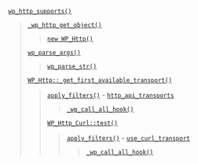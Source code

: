 <p><code><a href="https://developer.wordpress.org/reference/functions/wp_http_supports/">wp_http_supports()</a></code></p>

<blockquote>

 [`_wp_http_get_object()`](https://developer.wordpress.org/reference/functions/_wp_http_get_object/)
 
> [`new WP_Http()`](https://developer.wordpress.org/reference/classes/wp_http/)
 
 [`wp_parse_args()`](https://developer.wordpress.org/reference/functions/wp_parse_args/)
 
> [`wp_parse_str()`](https://developer.wordpress.org/reference/functions/wp_parse_str/)
 
 [`WP_Http::_get_first_available_transport()`](https://developer.wordpress.org/reference/classes/wp_http/_get_first_available_transport/)
 
> [`apply_filters()`](https://developer.wordpress.org/reference/functions/apply_filters/) - [`http_api_transports`](https://developer.wordpress.org/reference/hooks/http_api_transports/)
> 
>> [`_wp_call_all_hook()`](https://developer.wordpress.org/reference/functions/_wp_call_all_hook/)
> 
> [`WP_Http_Curl::test()`](https://developer.wordpress.org/reference/classes/wp_http_curl/test/)
> 
>> [`apply_filters()`](https://developer.wordpress.org/reference/functions/apply_filters/) - [`use_curl_transport`](https://developer.wordpress.org/reference/hooks/use_curl_transport/)
>> 
>>> [`_wp_call_all_hook()`](https://developer.wordpress.org/reference/functions/_wp_call_all_hook/)

</blockquote>